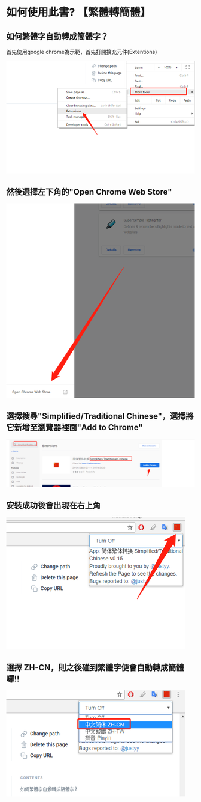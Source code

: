 # 如何使用此書? 【繁體轉簡體】

## 如何繁體字自動轉成簡體字？

首先使用google chrome為示範，首先打開擴充元件\(Extentions\)

![](.gitbook/assets/image%20%2822%29.png)

## 然後選擇左下角的"Open Chrome Web Store"

![](.gitbook/assets/image%20%285%29.png)

## 選擇搜尋"Simplified/Traditional Chinese"，選擇將它新增至瀏覽器裡面"Add to Chrome"

![](.gitbook/assets/image%20%2812%29.png)

## 安裝成功後會出現在右上角

![](.gitbook/assets/image%20%2810%29.png)

## 選擇 ZH-CN，則之後碰到繁體字便會自動轉成簡體囉!!

![](.gitbook/assets/image%20%2815%29.png)

